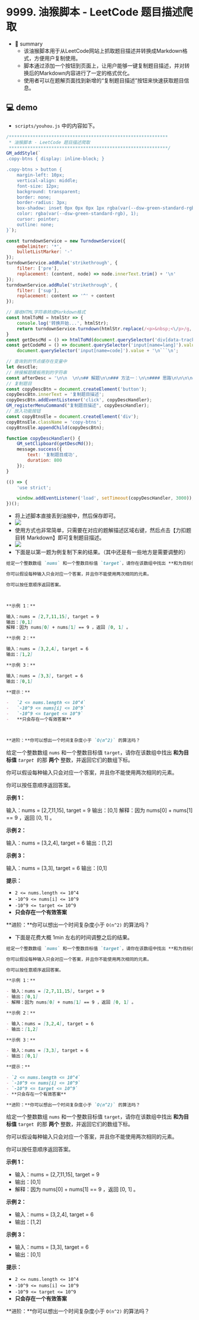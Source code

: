 # 9999. 油猴脚本 - LeetCode 题目描述爬取

- 📝 summary
  - 该油猴脚本用于从LeetCode网站上抓取题目描述并转换成Markdown格式，方便用户复制使用。
  - 脚本通过添加一个按钮到页面上，让用户能够一键复制题目描述，并对转换后的Markdown内容进行了一定的格式优化。
  - 使用者可以在题解页面找到新增的“复制题目描述”按钮来快速获取题目信息。

## 💻 demo

- `scripts/youhou.js` 中的内容如下。

```js
/************************************************************
 * 油猴脚本 - LeetCode 题目描述爬取
 ************************************************************/
GM_addStyle(`
.copy-btns { display: inline-block; }

.copy-btns > button {
    margin-left: 10px;
    vertical-align: middle;
    font-size: 12px;
    background: transparent;
    border: none;
    border-radius: 3px;
    box-shadow: inset 0px 0px 0px 1px rgba(var(--dsw-green-standard-rgb), 1);
    color: rgba(var(--dsw-green-standard-rgb), 1);
    cursor: pointer;
    outline: none;
}`);

const turndownService = new TurndownService({
    emDelimiter: '*',
    bulletListMarker: '-'
});
turndownService.addRule('strikethrough', {
    filter: ['pre'],
    replacement: (content, node) => node.innerText.trim() + '\n'
});
turndownService.addRule('strikethrough', {
    filter: ['sup'],
    replacement: content => '^' + content
});

// 接收HTML字符串转成Markdown格式
const htmlToMd = htmlStr => {
    console.log('转换开始...', htmlStr);
    return turndownService.turndown(htmlStr.replace(/<p>&nbsp;<\/p>/g, '<br>'));
}
const getDescMd = () => htmlToMd(document.querySelector('div[data-track-load="description_content"]').innerHTML);
const getCodeMd = () => document.querySelector('input[name=lang]').value + '\n' +
    document.querySelector('input[name=code]').value + '\n```\n';

// 查询到的节点缓存在变量中
let descEle;
// 拼接解题模板用到的字符串
const afterDesc = '\n\n  \n\n## 解题\n\n### 方法一：\n\n#### 思路\n\n\n\n#### 代码\n\n```';
// 复制题目
const copyDescBtn = document.createElement('button');
copyDescBtn.innerText = '复制题目描述';
copyDescBtn.addEventListener('click', copyDescHandler);
GM_registerMenuCommand("复制题目描述", copyDescHandler);
// 放入功能按钮
const copyBtnsEle = document.createElement('div');
copyBtnsEle.className = 'copy-btns';
copyBtnsEle.appendChild(copyDescBtn);

function copyDescHandler() {
    GM_setClipboard(getDescMd());
    message.success({
        text: '复制题目成功',
        duration: 800
    });
}

(() => {
    'use strict';

    window.addEventListener('load', setTimeout(copyDescHandler, 3000));
})();
```

- 将上述脚本直接丢到油猴中，然后保存即可。
- ![](md-imgs/2024-10-24-22-15-35.png)
- 使用方式也非常简单，只需要在对应的题解描述区域右键，然后点击【力扣题目转 Markdown】即可复制题目描述。
- ![](md-imgs/2024-10-24-22-17-24.png)
- 下面是以第一题为例复制下来的结果。（其中还是有一些地方是需要调整的）

```md
给定一个整数数组 `nums` 和一个整数目标值 `target`，请你在该数组中找出 **和为目标值** *`target`*  的那 **两个** 整数，并返回它们的数组下标。

你可以假设每种输入只会对应一个答案，并且你不能使用两次相同的元素。

你可以按任意顺序返回答案。



**示例 1：**

输入：nums = [2,7,11,15], target = 9
输出：[0,1]
解释：因为 nums[0] + nums[1] == 9 ，返回 [0, 1] 。

**示例 2：**

输入：nums = [3,2,4], target = 6
输出：[1,2]

**示例 3：**

输入：nums = [3,3], target = 6
输出：[0,1]

**提示：**

-   `2 <= nums.length <= 10^4`
-   `-10^9 <= nums[i] <= 10^9`
-   `-10^9 <= target <= 10^9`
-   **只会存在一个有效答案**



**进阶：**你可以想出一个时间复杂度小于 `O(n^2)` 的算法吗？
```

给定一个整数数组 `nums` 和一个整数目标值 `target`，请你在该数组中找出 **和为目标值** *`target`*  的那 **两个** 整数，并返回它们的数组下标。

你可以假设每种输入只会对应一个答案，并且你不能使用两次相同的元素。

你可以按任意顺序返回答案。



**示例 1：**

输入：nums = [2,7,11,15], target = 9
输出：[0,1]
解释：因为 nums[0] + nums[1] == 9 ，返回 [0, 1] 。

**示例 2：**

输入：nums = [3,2,4], target = 6
输出：[1,2]

**示例 3：**

输入：nums = [3,3], target = 6
输出：[0,1]

**提示：**

-   `2 <= nums.length <= 10^4`
-   `-10^9 <= nums[i] <= 10^9`
-   `-10^9 <= target <= 10^9`
-   **只会存在一个有效答案**



**进阶：**你可以想出一个时间复杂度小于 `O(n^2)` 的算法吗？

- 下面是花费大概 1min 左右的时间调整之后的结果。

```md
给定一个整数数组 `nums` 和一个整数目标值 `target`，请你在该数组中找出 **和为目标值** `target`  的那 **两个** 整数，并返回它们的数组下标。

你可以假设每种输入只会对应一个答案，并且你不能使用两次相同的元素。

你可以按任意顺序返回答案。

**示例 1：**

- 输入：nums = [2,7,11,15], target = 9
- 输出：[0,1]
- 解释：因为 nums[0] + nums[1] == 9 ，返回 [0, 1] 。

**示例 2：**

- 输入：nums = [3,2,4], target = 6
- 输出：[1,2]

**示例 3：**

- 输入：nums = [3,3], target = 6
- 输出：[0,1]

**提示：**

- `2 <= nums.length <= 10^4`
- `-10^9 <= nums[i] <= 10^9`
- `-10^9 <= target <= 10^9`
- **只会存在一个有效答案**

**进阶：**你可以想出一个时间复杂度小于 `O(n^2)` 的算法吗？
```

给定一个整数数组 `nums` 和一个整数目标值 `target`，请你在该数组中找出 **和为目标值** `target`  的那 **两个** 整数，并返回它们的数组下标。

你可以假设每种输入只会对应一个答案，并且你不能使用两次相同的元素。

你可以按任意顺序返回答案。

**示例 1：**

- 输入：nums = [2,7,11,15], target = 9
- 输出：[0,1]
- 解释：因为 nums[0] + nums[1] == 9 ，返回 [0, 1] 。

**示例 2：**

- 输入：nums = [3,2,4], target = 6
- 输出：[1,2]

**示例 3：**

- 输入：nums = [3,3], target = 6
- 输出：[0,1]

**提示：**

- `2 <= nums.length <= 10^4`
- `-10^9 <= nums[i] <= 10^9`
- `-10^9 <= target <= 10^9`
- **只会存在一个有效答案**

**进阶：**你可以想出一个时间复杂度小于 `O(n^2)` 的算法吗？
